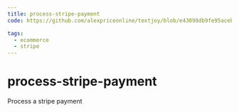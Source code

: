 ```yaml
---
title: process-stripe-payment
code: https://github.com/alexpriceonline/textjoy/blob/e43098db9fe95aceb47ee72f802df69e0a9667ae/lambda-src/purchase.js

tags: 
  - ecommerce
  - stripe
---
```


# process-stripe-payment

Process a stripe payment
